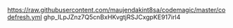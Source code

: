 https://raw.githubusercontent.com/maujendakint8sa/codemagic/master/codefresh.yml
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
